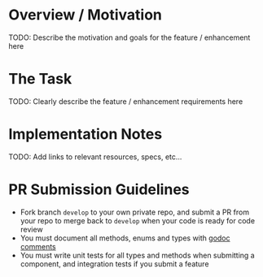 # Overview / Motivation
TODO: Describe the motivation and goals for the feature / enhancement here

# The Task
TODO: Clearly describe the feature / enhancement requirements here

# Implementation Notes
TODO: Add links to relevant resources, specs, etc...

# PR Submission Guidelines
- Fork branch `develop` to your own private repo, and submit a PR from your repo to merge back to `develop` when your code is ready for code review
- You must document all methods, enums and types with [godoc comments](https://blog.golang.org/godoc-documenting-go-code)
- You must write unit tests for all types and methods when submitting a component, and integration tests if you submit a feature
